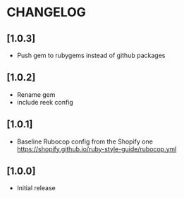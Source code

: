 # CHANGELOG

## [1.0.3]

- Push gem to rubygems instead of github packages

## [1.0.2]

- Rename gem
- include reek config

## [1.0.1]

- Baseline Rubocop config from the Shopify one https://shopify.github.io/ruby-style-guide/rubocop.yml

## [1.0.0]

- Initial release
